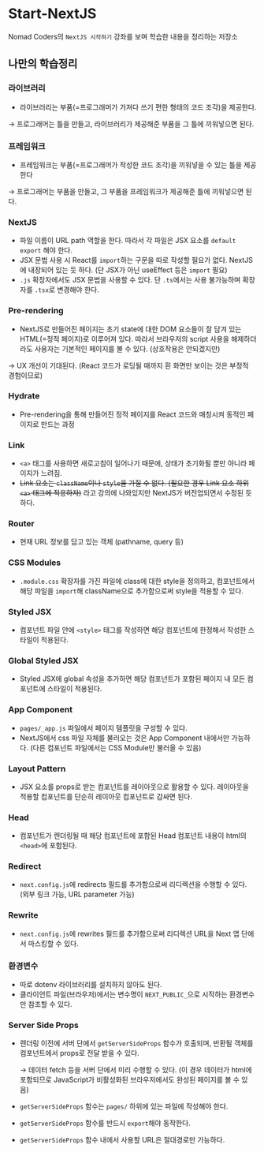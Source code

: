 # Start-NextJS

Nomad Coders의 `NextJS 시작하기` 강좌를 보며 학습한 내용을 정리하는 저장소

## 나만의 학습정리

### 라이브러리

- 라이브러리는 부품(=프로그래머가 가져다 쓰기 편한 형태의 코드 조각)을 제공한다.

→ 프로그래머는 틀을 만들고, 라이브러리가 제공해준 부품을 그 틀에 끼워넣으면 된다.

### 프레임워크

- 프레임워크는 부품(=프로그래머가 작성한 코드 조각)을 끼워넣을 수 있는 틀을 제공한다

→ 프로그래머는 부품을 만들고, 그 부품을 프레임워크가 제공해준 틀에 끼워넣으면 된다.

### NextJS

- 파일 이름이 URL path 역할을 한다. 따라서 각 파일은 JSX 요소를 `default export` 해야 한다.
- JSX 문법 사용 시 React를 `import`하는 구문을 따로 작성할 필요가 없다. NextJS에 내장되어 있는 듯 하다.
  (단 JSX가 아닌 useEffect 등은 `import` 필요)
- `.js` 확장자에서도 JSX 문법을 사용할 수 있다. 단 `.ts`에서는 사용 불가능하며 확장자를 `.tsx`로 변경해야 한다.

### Pre-rendering

- NextJS로 만들어진 페이지는 초기 state에 대한 DOM 요소들이 잘 담겨 있는 HTML(=정적 페이지)로 이루어져 있다.
  따라서 브라우저의 script 사용을 해제하더라도 사용자는 기본적인 페이지를 볼 수 있다. (상호작용은 안되겠지만)

→ UX 개선이 기대된다. (React 코드가 로딩될 때까지 흰 화면만 보이는 것은 부정적 경험이므로)

### Hydrate

- Pre-rendering을 통해 만들어진 정적 페이지를 React 코드와 매칭시켜 동적인 페이지로 만드는 과정

### Link

- `<a>` 태그를 사용하면 새로고침이 일어나기 때문에, 상태가 초기화될 뿐만 아니라 페이지가 느려짐.
- ~~Link 요소는 `className`이나 `style`을 가질 수 없다. (필요한 경우 Link 요소 하위 `<a>` 태그에 적용하자)~~ 라고 강의에 나와있지만 NextJS가 버전업되면서 수정된 듯 하다.

### Router

- 현재 URL 정보를 담고 있는 객체 (pathname, query 등)

### CSS Modules

- `.module.css` 확장자를 가진 파일에 class에 대한 style을 정의하고, 컴포넌트에서 해당 파일을 `import`해 className으로 추가함으로써 style을 적용할 수 있다.

### Styled JSX

- 컴포넌트 파일 안에 `<style>` 태그를 작성하면 해당 컴포넌트에 한정해서 작성한 스타일이 적용된다.

### Global Styled JSX

- Styled JSX에 global 속성을 추가하면 해당 컴포넌트가 포함된 페이지 내 모든 컴포넌트에 스타일이 적용된다.

### App Component

- `pages/_app.js` 파일에서 페이지 템플릿을 구성할 수 있다.
- NextJS에서 css 파일 자체를 불러오는 것은 App Component 내에서만 가능하다. (다른 컴포넌트 파일에서는 CSS Module만 불러올 수 있음)

### Layout Pattern

- JSX 요소를 props로 받는 컴포넌트를 레이아웃으로 활용할 수 있다. 레이아웃을 적용할 컴포넌트를 단순히 레이아웃 컴포넌트로 감싸면 된다.

### Head

- 컴포넌트가 렌더링될 때 해당 컴포넌트에 포함된 Head 컴포넌트 내용이 html의 `<head>`에 포함된다.

### Redirect

- `next.config.js`에 redirects 필드를 추가함으로써 리디렉션을 수행할 수 있다. (외부 링크 가능, URL parameter 가능)

### Rewrite

- `next.config.js`에 rewrites 필드를 추가함으로써 리디렉션 URL을 Next 앱 단에서 마스킹할 수 있다.

### 환경변수

- 따로 dotenv 라이브러리를 설치하지 않아도 된다.
- 클라이언트 파일(브라우저)에서는 변수명이 `NEXT_PUBLIC_`으로 시작하는 환경변수만 참조할 수 있다.

### Server Side Props

- 렌더링 이전에 서버 단에서 `getServerSideProps` 함수가 호출되며, 반환될 객체를 컴포넌트에서 props로 전달 받을 수 있다.

  → 데이터 fetch 등을 서버 단에서 미리 수행할 수 있다. (이 경우 데이터가 html에 포함되므로 JavaScript가 비활성화된 브라우저에서도 완성된 페이지를 볼 수 있음)

- `getServerSideProps` 함수는 `pages/` 하위에 있는 파일에 작성해야 한다.
- `getServerSideProps` 함수를 반드시 `export`해야 동작한다.
- `getServerSideProps` 함수 내에서 사용할 URL은 절대경로만 가능하다.
